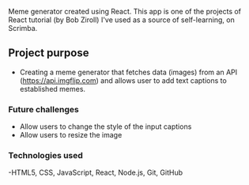 Meme generator created using React. This app is one of the projects of React tutorial (by Bob Ziroll) I've used as a source of self-learning, on Scrimba.

## Project purpose

- Creating a meme generator that fetches data (images) from an API (https://api.imgflip.com) and allows user to add text captions to established memes.

### Future challenges

- Allow users to change the style of the input captions
- Allow users to resize the image

### Technologies used
-HTML5, CSS, JavaScript, React, Node.js, Git, GitHub


